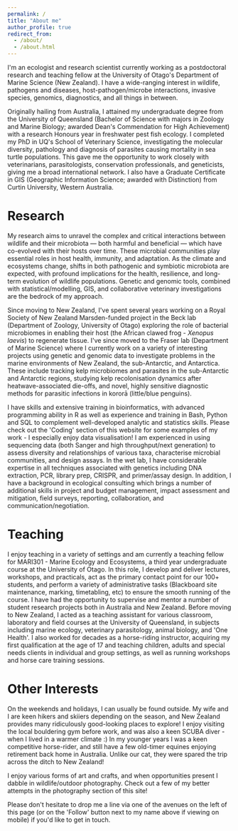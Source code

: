 ```yaml
---
permalink: /
title: "About me"
author_profile: true
redirect_from: 
  - /about/
  - /about.html
---
```

I'm an ecologist and research scientist currently working as a postdoctoral research and teaching fellow at the University of Otago's Department of Marine Science (New Zealand). I have a wide-ranging interest in wildlife, pathogens and diseases, host-pathogen/microbe interactions, invasive species, genomics, diagnostics, and all things in between.

Originally hailing from Australia, I attained my undergraduate degree from the University of Queensland (Bachelor of Science with majors in Zoology and Marine Biology; awarded Dean's Commendation for High Achievement) with a research Honours year in freshwater pest fish ecology. I completed my PhD in UQ's School of Veterinary Science, investigating the molecular diversity, pathology and diagnosis of parasites causing mortality in sea turtle populations. This gave me the opportunity to work closely with veterinarians, parasitologists, conservation professionals, and geneticists, giving me a broad international network. I also have a Graduate Certificate in GIS (Geographic Information Science; awarded with Distinction) from Curtin University, Western Australia.

Research
======
My research aims to unravel the complex and critical interactions between wildlife and their microbiota — both harmful and beneficial — which have co-evolved with their hosts over time. These microbial communities play essential roles in host health, immunity, and adaptation. As the climate and ecosystems change, shifts in both pathogenic and symbiotic microbiota are expected, with profound implications for the health, resilience, and long-term evolution of wildlife populations. Genetic and genomic tools, combined with statistical/modelling, GIS, and collaborative veterinary investigations are the bedrock of my approach.

Since moving to New Zealand, I've spent several years working on a Royal Society of New Zealand Marsden-funded project in the Beck lab (Department of Zoology, University of Otago) exploring the role of bacterial microbiomes in enabling their host (the African clawed frog - <i>Xenopus laevis</i>) to regenerate tissue. I've since moved to the Fraser lab (Department of Marine Science) where I currently work on a variety of interesting projects using genetic and genomic data to investigate problems in the marine environments of New Zealand, the sub-Antarctic, and Antarctica. These include tracking kelp microbiomes and parasites in the sub-Antarctic and Antarctic regions, studying kelp recolonisation dynamics after heatwave-associated die-offs, and novel, highly sensitive diagnostic methods for parasitic infections in kororā (little/blue penguins).

I have skills and extensive training in bioinformatics, with advanced programming ability in R as well as experience and training in Bash, Python and SQL to complement well-developed analytic and statistics skills. Please check out the 'Coding' section of this website for some examples of my work - I especially enjoy data visualisation! I am experienced in using sequencing data (both Sanger and high throughput/next generation) to assess diversity and relationships of various taxa, characterise microbial communities, and design assays. In the wet lab, I have considerable expertise in all techniques associated with genetics including DNA extraction, PCR, library prep, CRISPR, and primer/assay design. In addition, I have a background in ecological consulting which brings a number of additional skills in project and budget management, impact assessment and mitigation, field surveys, reporting, collaboration, and communication/negotiation.

Teaching
======
I enjoy teaching in a variety of settings and am currently a teaching fellow for MARI301 - Marine Ecology and Ecosystems, a third year undergraduate course at the University of Otago. In this role, I develop and deliver lectures, workshops, and practicals, act as the primary contact point for our 100+ students, and perform a variety of administrative tasks (Blackboard site maintenance, marking, timetabling, etc) to ensure the smooth running of the course. I have had the opportunity to supervise and mentor a number of student research projects both in Australia and New Zealand. Before moving to New Zealand, I acted as a teaching assistant for various classroom, laboratory and field courses at the University of Queensland, in subjects including marine ecology, veterinary parasitology, animal biology, and 'One Health'. I also worked for decades as a horse-riding instructor, acquiring my first qualification at the age of 17 and teaching children, adults and special needs clients in individual and group settings, as well as running workshops and horse care training sessions.

Other Interests
======
On the weekends and holidays, I can usually be found outside. My wife and I are keen hikers and skiiers depending on the season, and New Zealand provides many ridiculously good-looking places to explore! I enjoy visiting the local bouldering gym before work, and was also a keen SCUBA diver - when I lived in a warmer climate :) In my younger years I was a keen competitive horse-rider, and still have a few old-timer equines enjoying retirement back home in Australia. Unlike our cat, they were spared the trip across the ditch to New Zealand!

I enjoy various forms of art and crafts, and when opportunities present I dabble in wildlife/outdoor photography. Check out a few of my better attempts in the photography section of this site!

Please don't hesitate to drop me a line via one of the avenues on the left of this page (or on the 'Follow' button next to my name above if viewing on mobile) if you'd like to get in touch.
